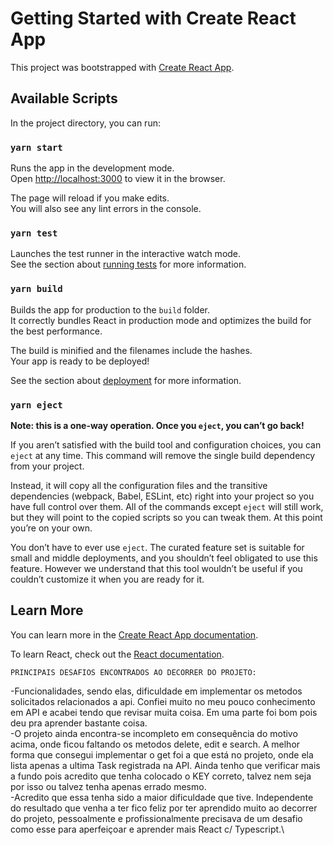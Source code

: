 # Getting Started with Create React App

This project was bootstrapped with [Create React App](https://github.com/facebook/create-react-app).

## Available Scripts

In the project directory, you can run:

### `yarn start`

Runs the app in the development mode.\
Open [http://localhost:3000](http://localhost:3000) to view it in the browser.

The page will reload if you make edits.\
You will also see any lint errors in the console.

### `yarn test`

Launches the test runner in the interactive watch mode.\
See the section about [running tests](https://facebook.github.io/create-react-app/docs/running-tests) for more information.

### `yarn build`

Builds the app for production to the `build` folder.\
It correctly bundles React in production mode and optimizes the build for the best performance.

The build is minified and the filenames include the hashes.\
Your app is ready to be deployed!

See the section about [deployment](https://facebook.github.io/create-react-app/docs/deployment) for more information.

### `yarn eject`

**Note: this is a one-way operation. Once you `eject`, you can’t go back!**

If you aren’t satisfied with the build tool and configuration choices, you can `eject` at any time. This command will remove the single build dependency from your project.

Instead, it will copy all the configuration files and the transitive dependencies (webpack, Babel, ESLint, etc) right into your project so you have full control over them. All of the commands except `eject` will still work, but they will point to the copied scripts so you can tweak them. At this point you’re on your own.

You don’t have to ever use `eject`. The curated feature set is suitable for small and middle deployments, and you shouldn’t feel obligated to use this feature. However we understand that this tool wouldn’t be useful if you couldn’t customize it when you are ready for it.

## Learn More

You can learn more in the [Create React App documentation](https://facebook.github.io/create-react-app/docs/getting-started).

To learn React, check out the [React documentation](https://reactjs.org/).



`PRINCIPAIS DESAFIOS ENCONTRADOS AO DECORRER DO PROJETO: ` 

-Funcionalidades, sendo elas, dificuldade em implementar os metodos solicitados relacionados a api. Confiei muito no meu pouco conhecimento em API e acabei tendo que revisar muita coisa. Em uma parte foi bom pois deu pra aprender bastante coisa.\
-O projeto ainda encontra-se incompleto em consequência do motivo acima, onde ficou faltando os metodos delete, edit e search. A melhor forma que consegui implementar o get foi a que está no projeto, onde ela lista apenas a ultima Task registrada na API. Ainda tenho que verificar mais a fundo pois acredito que tenha colocado o KEY correto, talvez nem seja por isso ou talvez tenha apenas errado mesmo.\
-Acredito que essa tenha sido a maior dificuldade que tive. Independente do resultado que venha a ter fico feliz por ter aprendido muito ao decorrer do projeto, pessoalmente e profissionalmente precisava de um desafio como esse para aperfeiçoar e aprender mais React c/ Typescript.\
